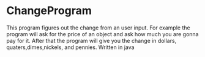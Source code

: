 # ChangeProgram
This program figures out the change from an user input. For example the program will ask for the price of an 
object and ask how much you are gonna pay for it. After that the program will give you the change in dollars,
quaters,dimes,nickels, and pennies. Written in java


